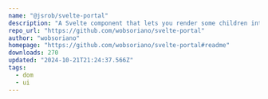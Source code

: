 ```yaml
---
name: "@jsrob/svelte-portal"
description: "A Svelte component that lets you render some children into a different part of the DOM."
repo_url: "https://github.com/wobsoriano/svelte-portal"
author: "wobsoriano"
homepage: "https://github.com/wobsoriano/svelte-portal#readme"
downloads: 270
updated: "2024-10-21T21:24:37.566Z"
tags: 
  - dom
  - ui
---
```

